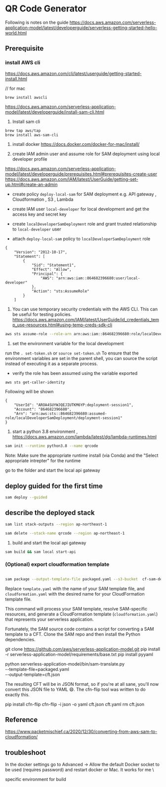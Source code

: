 # QR Code Generator

Following is notes on the guide <https://docs.aws.amazon.com/serverless-application-model/latest/developerguide/serverless-getting-started-hello-world.html>

## Prerequisite
### install AWS cli

<https://docs.aws.amazon.com/cli/latest/userguide/getting-started-install.html>

// for mac

```
brew install awscli
```

<https://docs.aws.amazon.com/serverless-application-model/latest/developerguide/install-sam-cli.html>

1. Install sam cli

```
brew tap aws/tap
brew install aws-sam-cli
```

1. install docker
<https://docs.docker.com/docker-for-mac/install/>

1. create IAM admin user and assume role for SAM deployment using local developer profile

<https://docs.aws.amazon.com/serverless-application-model/latest/developerguide/prerequisites.html#prerequisites-create-user>
<https://docs.aws.amazon.com/IAM/latest/UserGuide/getting-set-up.html#create-an-admin>

- create policy `deploy-local-sam` for SAM deployment 
e.g. API gateway , Cloudformation , S3 , Lambda

- create IAM user `local-developer` for local development and get the access key and secret key
- create `localDeveloperSamDeployment` role and grant trusted relationship to `local-developer` user
- attach `deploy-local-sam` policy to `localDeveloperSamDeployment` role

```text
{
    "Version": "2012-10-17",
    "Statement": [
        {
            "Sid": "Statement1",
            "Effect": "Allow",
            "Principal": {
                "AWS": "arn:aws:iam::864682396680:user/local-developer"
            },
            "Action": "sts:AssumeRole"
        }
    ]
```

1. You can use temporary security credentials with the AWS CLI. This can be useful for testing policies.
<https://docs.aws.amazon.com/IAM/latest/UserGuide/id_credentials_temp_use-resources.html#using-temp-creds-sdk-cli>

```bash
aws sts assume-role --role-arn arn:aws:iam::864682396680:role/localDeveloperSamDeployment --role-session-name "deployment-session1" --profile local-developer > token.txt
```

1. set the environment variable for the local development

run the `. set-token.sh` or `source set-token.sh` To ensure that the environment variables are set in the parent shell, you can source the script instead of executing it as a separate process.

- verify the role has been assumed using the variable exported  
  
```bash
aws sts get-caller-identity
```

Following will be shown
```text
{
    "UserId": "AROA4SUYWJQEJIUTKM6YP:deployment-session1",
    "Account": "864682396680",
    "Arn": "arn:aws:sts::864682396680:assumed-role/localDeveloperSamDeployment/deployment-session1"
}
```

1. start  a python 3.8 environment , <https://docs.aws.amazon.com/lambda/latest/dg/lambda-runtimes.html>

```bash
sam init --runtime python3.8 --name qrcode 
```

Note: Make sure the appropriate runtime install (via Conda) and the "Select appropriate intrepter" for the runtime

go to the folder and start the local api gateway

## deploy guided for the first time

```bash
sam deploy --guided
```


## describe the deployed stack 
```bash
sam list stack-outputs --region ap-northeast-1

```
```bash
sam delete --stack-name qrcode --region ap-northeast-1
```

1. build and start the local api gateway

```bash
sam build && sam local start-api
```


### (Optional) export cloudformation template 
```bash

sam package --output-template-file packaged.yaml --s3-bucket  cf-sam-deployment 
```

Replace `template.yaml` with the name of your SAM template file, and `cloudformation.yaml` with the desired name for your CloudFormation template file.

This command will process your SAM template, resolve SAM-specific resources, and generate a CloudFormation template (`cloudformation.yaml`) that represents your serverless application.



Fortunately, the SAM source code contains a script for converting a SAM template to a CFT. Clone the SAM repo and then install the Python dependencies.

git clone https://github.com/aws/serverless-application-model.git
pip install -r serverless-application-model/requirements/base.txt
pip install pyyaml


python serverless-application-model/bin/sam-translate.py \
  --template-file=packaged.yaml \
  --output-template=cft.json


The resulting CFT will be in JSON format, so if you're at all sane, you'll now convert this JSON file to YAML 😄. The cfn-flip tool was written to do exactly this.

pip install cfn-flip
cfn-flip -i json -o yaml cft.json cft.yaml
rm cft.json

## Reference 
<https://www.packetmischief.ca/2020/12/30/converting-from-aws-sam-to-cloudformation/>

## troubleshoot

   In the docker settings go to Advanced -> Allow the default Docker socket to be used (requires password) and restart docker or Mac. It works for me
   \

   specific environment for build
